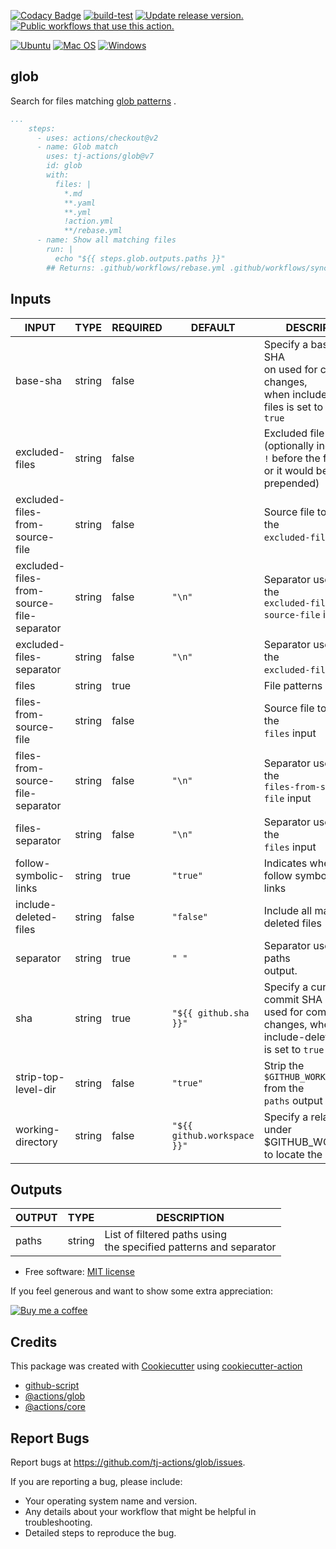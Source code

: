 [![Codacy Badge](https://app.codacy.com/project/badge/Grade/f7bad194af30455bbeea51747d7b5d61)](https://www.codacy.com/gh/tj-actions/glob/dashboard?utm_source=github.com\&utm_medium=referral\&utm_content=tj-actions/glob\&utm_campaign=Badge_Grade)
[![build-test](https://github.com/tj-actions/glob/actions/workflows/test.yml/badge.svg?branch=main)](https://github.com/tj-actions/glob/actions/workflows/test.yml)
[![Update release version.](https://github.com/tj-actions/glob/workflows/Update%20release%20version./badge.svg)](https://github.com/tj-actions/glob/actions?query=workflow%3A%22Update+release+version.%22)
[![Public workflows that use this action.](https://img.shields.io/endpoint?url=https%3A%2F%2Fused-by.vercel.app%2Fapi%2Fgithub-actions%2Fused-by%3Faction%3Dtj-actions%2Fglob%26badge%3Dtrue)](https://github.com/search?l=YAML\&o=desc\&q=tj-actions+glob\&s=\&type=Code)

[![Ubuntu](https://img.shields.io/badge/Ubuntu-E95420?logo=ubuntu\&logoColor=white)](https://docs.github.com/en/actions/reference/workflow-syntax-for-github-actions#jobsjob_idruns-on)
[![Mac OS](https://img.shields.io/badge/mac%20os-000000?logo=macos\&logoColor=F0F0F0)](https://docs.github.com/en/actions/reference/workflow-syntax-for-github-actions#jobsjob_idruns-on)
[![Windows](https://img.shields.io/badge/Windows-0078D6?logo=windows\&logoColor=white)](https://docs.github.com/en/actions/reference/workflow-syntax-for-github-actions#jobsjob_idruns-on)

## glob

Search for files matching [glob patterns](https://docs.github.com/en/actions/learn-github-actions/workflow-syntax-for-github-actions#filter-pattern-cheat-sheet)
.

```yaml
...
    steps:
      - uses: actions/checkout@v2
      - name: Glob match
        uses: tj-actions/glob@v7
        id: glob
        with:
          files: |
            *.md
            **.yaml
            **.yml
            !action.yml
            **/rebase.yml
      - name: Show all matching files
        run: |
          echo "${{ steps.glob.outputs.paths }}"
        ## Returns: .github/workflows/rebase.yml .github/workflows/sync-release-version.yml .github/workflows/test.yml...
```

## Inputs

<!-- AUTO-DOC-INPUT:START - Do not remove or modify this section -->

|                   INPUT                   |  TYPE  | REQUIRED |           DEFAULT           |                                                  DESCRIPTION                                                   |
|-------------------------------------------|--------|----------|-----------------------------|----------------------------------------------------------------------------------------------------------------|
| base-sha                                  | string | false    |                             | Specify a base commit SHA<br>on used for comparing changes,<br>when include-deleted-files is set to<br>`true`  |
| excluded-files                            | string | false    |                             | Excluded file patterns (optionally include<br>`!` before the file pattern<br>or it would be prepended)<br>     |
| excluded-files-from-source-file           | string | false    |                             | Source file to populate the<br>`excluded-files` input                                                          |
| excluded-files-from-source-file-separator | string | false    | `"\n"`                      | Separator used to split the<br>`excluded-files-from-source-file` input                                         |
| excluded-files-separator                  | string | false    | `"\n"`                      | Separator used to split the<br>`excluded-files` input                                                          |
| files                                     | string | true     |                             | File patterns                                                                                                  |
| files-from-source-file                    | string | false    |                             | Source file to populate the<br>`files` input                                                                   |
| files-from-source-file-separator          | string | false    | `"\n"`                      | Separator used to split the<br>`files-from-source-file` input                                                  |
| files-separator                           | string | false    | `"\n"`                      | Separator used to split the<br>`files` input                                                                   |
| follow-symbolic-links                     | string | true     | `"true"`                    | Indicates whether to follow symbolic<br>links                                                                  |
| include-deleted-files                     | string | false    | `"false"`                   | Include all matching deleted files<br>                                                                         |
| separator                                 | string | true     | `" "`                       | Separator used for the paths<br>output.                                                                        |
| sha                                       | string | true     | `"${{ github.sha }}"`       | Specify a current commit SHA<br>used for comparing changes, when<br>include-deleted-files is set to `true`<br> |
| strip-top-level-dir                       | string | false    | `"true"`                    | Strip the `$GITHUB_WORKSPACE` from the<br>`paths` output                                                       |
| working-directory                         | string | false    | `"${{ github.workspace }}"` | Specify a relative path under<br>$GITHUB\_WORKSPACE to locate the repository<br>                                |

<!-- AUTO-DOC-INPUT:END -->

## Outputs

<!-- AUTO-DOC-OUTPUT:START - Do not remove or modify this section -->

| OUTPUT |  TYPE  |                               DESCRIPTION                                |
|--------|--------|--------------------------------------------------------------------------|
| paths  | string | List of filtered paths using<br>the specified patterns and separator<br> |

<!-- AUTO-DOC-OUTPUT:END -->

*   Free software: [MIT license](LICENSE)

If you feel generous and want to show some extra appreciation:

[![Buy me a coffee][buymeacoffee-shield]][buymeacoffee]

[buymeacoffee]: https://www.buymeacoffee.com/jackton1

[buymeacoffee-shield]: https://www.buymeacoffee.com/assets/img/custom_images/orange_img.png

## Credits

This package was created
with [Cookiecutter](https://github.com/cookiecutter/cookiecutter)
using [cookiecutter-action](https://github.com/tj-actions/cookiecutter-action)

*   [github-script](https://github.com/actions/github-script)
*   [@actions/glob](https://github.com/actions/toolkit/tree/main/packages/glob)
*   [@actions/core](https://github.com/actions/toolkit/tree/main/packages/core)

## Report Bugs

Report bugs at https://github.com/tj-actions/glob/issues.

If you are reporting a bug, please include:

*   Your operating system name and version.
*   Any details about your workflow that might be helpful in troubleshooting.
*   Detailed steps to reproduce the bug.
